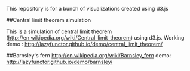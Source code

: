 This repository is for a bunch of visualizations created using d3.js

##Central limit theorem simulation

This is a simulation of central limit theorem (http://en.wikipedia.org/wiki/Central_limit_theorem) using d3.js.
Working demo : http://lazyfunctor.github.io/demo/central_limit_theorem/

##Barnsley's fern
http://en.wikipedia.org/wiki/Barnsley_fern
demo: http://lazyfunctor.github.io/demo/barnsley/
